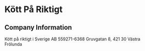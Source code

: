# Kött På Riktigt

## Company Information
Kött på riktigt i Sverige AB
559271-6368
Gruvgatan 8, 421 30 Västra Frölunda
